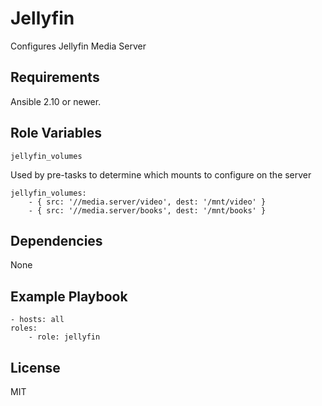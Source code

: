 # Jellyfin

Configures Jellyfin Media Server

## Requirements

Ansible 2.10 or newer.

## Role Variables

    jellyfin_volumes

Used by pre-tasks to determine which mounts to configure on the server

    jellyfin_volumes:
        - { src: '//media.server/video', dest: '/mnt/video' }
        - { src: '//media.server/books', dest: '/mnt/books' }

## Dependencies

None

## Example Playbook

    - hosts: all
    roles:
        - role: jellyfin

## License

MIT
